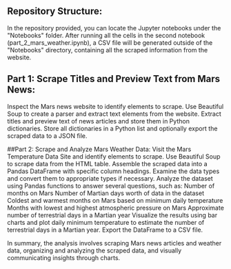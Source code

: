 ## Repository Structure:
In the repository provided, you can locate the Jupyter notebooks under the "Notebooks" folder. After running all the cells in the second notebook (part_2_mars_weather.ipynb), a CSV file will be generated outside of the "Notebooks" directory, containing all the scraped information from the website.

## Part 1: Scrape Titles and Preview Text from Mars News:
Inspect the Mars news website to identify elements to scrape.
Use Beautiful Soup to create a parser and extract text elements from the website.
Extract titles and preview text of news articles and store them in Python dictionaries.
Store all dictionaries in a Python list and optionally export the scraped data to a JSON file.

##Part 2: Scrape and Analyze Mars Weather Data:
Visit the Mars Temperature Data Site and identify elements to scrape.
Use Beautiful Soup to scrape data from the HTML table.
Assemble the scraped data into a Pandas DataFrame with specific column headings.
Examine the data types and convert them to appropriate types if necessary.
Analyze the dataset using Pandas functions to answer several questions, such as:
Number of months on Mars
Number of Martian days worth of data in the dataset
Coldest and warmest months on Mars based on minimum daily temperature
Months with lowest and highest atmospheric pressure on Mars
Approximate number of terrestrial days in a Martian year
Visualize the results using bar charts and plot daily minimum temperature to estimate the number of terrestrial days in a Martian year.
Export the DataFrame to a CSV file.

In summary, the analysis involves scraping Mars news articles and weather data, organizing and analyzing the scraped data, and visually communicating insights through charts.
